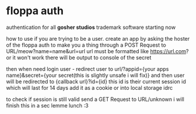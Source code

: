 # floppa auth
authentication for all **gosher studios** trademark software starting now



how to use if you are trying to be a user.
create an app by asking the hoster of the floppa auth to make you a thing through a POST Request to URL/meow?name=name&url=url
url must be formatted like https://url.com? or it won't work
there will be output to console of the secret

then when need login user - redirect user to url/?appid={your apps name}&secret={your secret(this is slightly unsafe i will fix)} and then 
user will be redirected to {callback url}?id={id}
this id is their current session id which will last for 14 days
add it as a cookie or into local storage idrc


to check if session is still valid send a GET Request to URL/unknown
i will finish this in a sec lemme lunch :3

